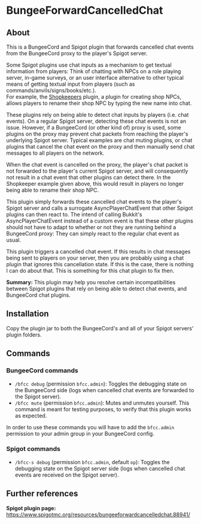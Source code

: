 # BungeeForwardCancelledChat

## About

This is a BungeeCord and Spigot plugin that forwards cancelled chat events from the BungeeCord proxy to the player's Spigot server.

Some Spigot plugins use chat inputs as a mechanism to get textual information from players: Think of chatting with NPCs on a role playing server, in-game surveys, or an user interface alternative to other typical means of getting textual input from players (such as commands/anvils/signs/books/etc.).  
For example, the [Shopkeepers](https://www.spigotmc.org/resources/shopkeepers.80756/) plugin, a plugin for creating shop NPCs, allows players to rename their shop NPC by typing the new name into chat.

These plugins rely on being able to detect chat inputs by players (i.e. chat events). On a regular Spigot server, detecting these chat events is not an issue. However, if a BungeeCord (or other kind of) proxy is used, some plugins on the proxy may prevent chat packets from reaching the player's underlying Spigot server. Typical examples are chat muting plugins, or chat plugins that cancel the chat event on the proxy and then manually send chat messages to all players on the network.

When the chat event is cancelled on the proxy, the player's chat packet is not forwarded to the player's current Spigot server, and will consequently not result in a chat event that other plugins can detect there. In the Shopkeeper example given above, this would result in players no longer being able to rename their shop NPC.

This plugin simply forwards these cancelled chat events to the player's Spigot server and calls a surrogate AsyncPlayerChatEvent that other Spigot plugins can then react to. The intend of calling Bukkit's AsyncPlayerChatEvent instead of a custom event is that these other plugins should not have to adapt to whether or not they are running behind a BungeeCord proxy: They can simply react to the regular chat event as usual.

This plugin triggers a cancelled chat event. If this results in chat messages being sent to players on your server, then you are probably using a chat plugin that ignores this cancellation state. If this is the case, there is nothing I can do about that. This is something for this chat plugin to fix then.

**Summary:** This plugin may help you resolve certain incompatibilities between Spigot plugins that rely on being able to detect chat events, and BungeeCord chat plugins.

## Installation

Copy the plugin jar to both the BungeeCord's and all of your Spigot servers' plugin folders.

## Commands

### BungeeCord commands

* `/bfcc debug` (permission `bfcc.admin`): Toggles the debugging state on the BungeeCord side (logs when cancelled chat events are forwarded to the Spigot server).
* `/bfcc mute` (permission `bfcc.admin`): Mutes and unmutes yourself. This command is meant for testing purposes, to verify that this plugin works as expected.

In order to use these commands you will have to add the `bfcc.admin` permission to your admin group in your BungeeCord config.

### Spigot commands

* `/bfcc-s debug` (permission `bfcc.admin`, default `op`): Toggles the debugging state on the Spigot server side (logs when cancelled chat events are received on the Spigot server).

## Further references

**Spigot plugin page:** https://www.spigotmc.org/resources/bungeeforwardcancelledchat.88941/
